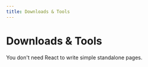 ```yaml
---
title: Downloads & Tools
---
```


# Downloads & Tools

You don't need React to write simple standalone pages.
